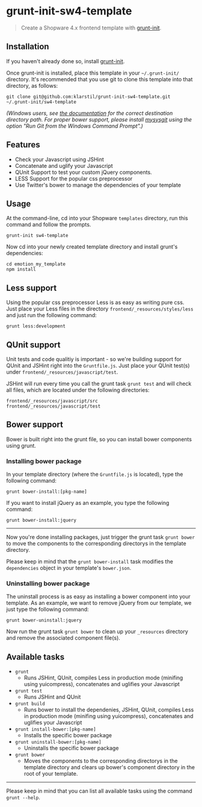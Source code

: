 # grunt-init-sw4-template

> Create a Shopware 4.x frontend template with [grunt-init][].

[grunt-init]: http://gruntjs.com/project-scaffolding

## Installation
If you haven't already done so, install [grunt-init][].

Once grunt-init is installed, place this template in your `~/.grunt-init/` directory. It's recommended that you use git to clone this template into that directory, as follows:

```
git clone git@github.com:klarstil/grunt-init-sw4-template.git ~/.grunt-init/sw4-template
```

_(Windows users, see [the documentation][grunt-init] for the correct destination directory path. For proper bower support, please install [mysysgit](http://msysgit.github.io/) using the option "Run Git from the Windows Command Prompt".)_


## Features
* Check your Javascript using JSHint
* Concatenate and uglify your Javascript
* QUnit Support to test your custom jQuery components.
* LESS Support for the popular css preprocessor
* Use Twitter's bower to manage the dependencies of your template

## Usage

At the command-line, cd into your Shopware ```templates``` directory, run this command and follow the prompts.

```
grunt-init sw4-template
```

Now cd into your newly created template directory and install grunt's dependencies:

```
cd emotion_my_template
npm install
```

## Less support
Using the popular css preprocessor Less is as easy as writing pure css. Just place your Less files in the directory ```frontend/_resources/styles/less``` and just run the following command:

```
grunt less:development
```

## QUnit support
Unit tests and code qualitiy is important - so we're building support for QUnit and JSHint right into the ```Gruntfile.js```. Just place your QUnit test(s) under ```frontend/_resources/javascript/test```.

JSHint will run every time you call the grunt task ```grunt test``` and will check all files, which are located under the following directories:

```
frontend/_resources/javascript/src
frontend/_resources/javascript/test
```


## Bower support
Bower is built right into the grunt file, so you can install bower components using grunt.

### Installing bower package

In your template directory (where the ```Gruntfile.js``` is located), type the following command:

```
grunt bower-install:[pkg-name]
```

If you want to install jQuery as an example, you type the following command:

```
grunt bower-install:jquery
```

---
Now you're done installing packages, just trigger the grunt task ```grunt bower``` to move the components to the corresponding directorys in the template directory.

Please keep in mind that the ```grunt bower-install``` task modifies the ```dependencies``` object in your template's ```bower.json```.


### Uninstalling bower package
The uninstall process is as easy as installing a bower component into your template. As an example, we want to remove jQuery from our template, we just type the following command:

```
grunt bower-uninstall:jquery
```

Now run the grunt task ```grunt bower``` to clean up your ```_resources``` directory and remove the associated component file(s).


## Available tasks
* ```grunt```
	* Runs JSHint, QUnit, compiles Less in production mode (minifing using yuicompress),
	concatenates and uglifies your Javascript
* ```grunt test```
	* Runs JSHint and QUnit
* ```grunt build```
	* Runs bower to install the dependenies, JSHint, QUnit, compiles Less in production mode (minifing using yuicompress), concatenates and uglifies your Javascript
* ```grunt install-bower:[pkg-name]```
	* Installs the specific bower package
* ```grunt uninstall-bower:[pkg-name]```
	* Uninstalls the specific bower package
* ```grunt bower```
	* Moves the components to the corresponding directorys in the template directory and clears up bower's component directory in the root of your template.

---
Please keep in mind that you can list all available tasks using the command ```grunt --help```.